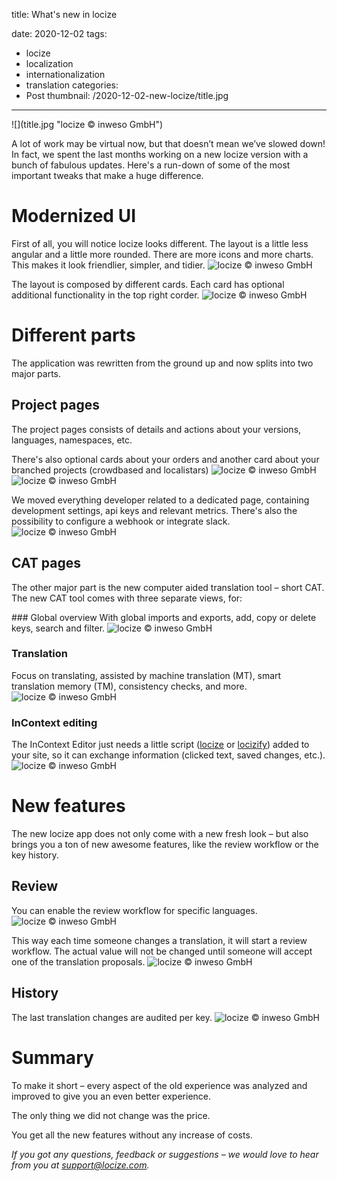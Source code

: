 title: What's new in locize

date: 2020-12-02
tags:
  - locize
  - localization
  - internationalization
  - translation
categories:
  - Post
thumbnail: /2020-12-02-new-locize/title.jpg
---

<div class="img-100">
![](title.jpg "locize © inweso GmbH")
</div>

A lot of work may be virtual now, but that doesn’t mean we’ve slowed down! In fact, we spent the last months working on a new locize version with a bunch of fabulous updates. Here's a run-down of some of the most important tweaks that make a huge difference.

# Modernized UI
First of all, you will notice locize looks different. The layout is a little less angular and a little more rounded.
There are more icons and more charts. This makes it look friendlier, simpler, and tidier.
![](overview.jpg "locize © inweso GmbH")

The layout is composed by different cards. Each card has optional additional functionality in the top right corder.
![](card.jpg "locize © inweso GmbH")


# Different parts
The application was rewritten from the ground up and now splits into two major parts.

## Project pages
The project pages consists of details and actions about your versions, languages, namespaces, etc.

There's also optional cards about your orders and another card about your branched projects (crowdbased and localistars)
![](orders.jpg "locize © inweso GmbH")
![](branches.jpg "locize © inweso GmbH")

We moved everything developer related to a dedicated page, containing development settings, api keys and relevant metrics. There's also the possibility to configure a webhook or integrate slack.
![](dev.jpg "locize © inweso GmbH")

## CAT pages
The other major part is the new computer aided translation tool – short CAT. The new CAT tool comes with three separate views, for:

### Global overview
With global imports and exports, add, copy or delete keys, search and filter.
![](cat-overview.jpg "locize © inweso GmbH")

### Translation
Focus on translating, assisted by machine translation (MT), smart translation memory (TM), consistency checks, and more.
![](translation.jpg "locize © inweso GmbH")

### InContext editing
The InContext Editor just needs a little script ([locize](https://github.com/locize/locize) or [locizify](https://github.com/locize/locizify)) added to your site, so it can exchange information (clicked text, saved changes, etc.).
![](incontext.jpg "locize © inweso GmbH")


# New features
The new locize app does not only come with a new fresh look – but also brings you a ton of new awesome features, like the review workflow or the key history.

## Review
You can enable the review workflow for specific languages.
![](set-review.jpg "locize © inweso GmbH")

This way each time someone changes a translation, it will start a review workflow.
The actual value will not be changed until someone will accept one of the translation proposals.
![](review.jpg "locize © inweso GmbH")

## History
The last translation changes are audited per key.
![](history.jpg "locize © inweso GmbH")


# Summary
To make it short – every aspect of the old experience was analyzed and improved to give you an even better experience.

The only thing we did not change was the price.

You get all the new features without any increase of costs.



*If you got any questions, feedback or suggestions – we would love to hear from you at [support@locize.com](mailto:support@locize.com).*